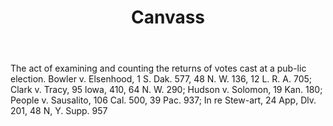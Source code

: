 ---
title: Canvass
letter: C
permalink: "/definitions/bld-canvass.html"
body: The act of examining and counting the returns of votes cast at a pub-lic election.
  Bowler v. Elsenhood, 1 S. Dak. 577, 48 N. W. 136, 12 L. R. A. 705; Clark v. Tracy,
  95 lowa, 410, 64 N. W. 290; Hudson v. Solomon, 19 Kan. 180; People v. Sausalito,
  106 Cal. 500, 39 Pac. 937; In re Stew-art, 24 App, Dlv. 201, 48 N, Y. Supp. 957
published_at: '2018-07-07'
source: Black's Law Dictionary 2nd Ed (1910)
layout: post
---